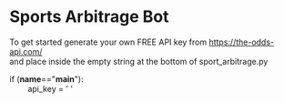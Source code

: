 <h1>Sports Arbitrage Bot</h1>

To get started generate your own FREE API key from https://the-odds-api.com/ <br/>and place inside the empty string at the bottom of sport_arbitrage.py

if (__name__=="__main__"): <br/> &emsp;&emsp; api_key = ' '
